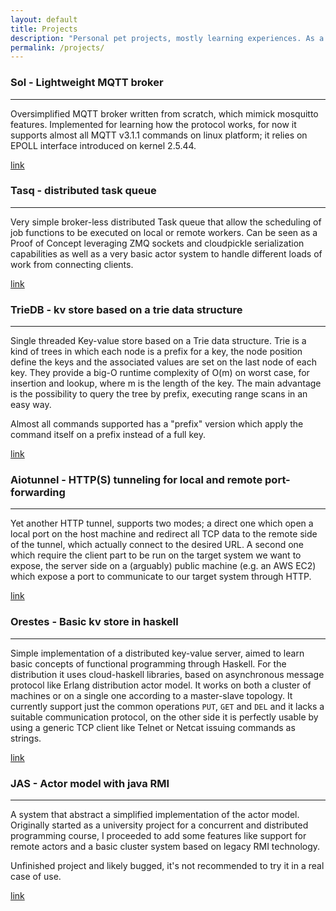 ```yaml
---
layout: default
title: Projects
description: "Personal pet projects, mostly learning experiences. As a side note, these are just a part of all the code I produced in the last years, being it for a significant part experimental work."
permalink: /projects/
---
```


### Sol - Lightweight MQTT broker
----------------------------------------------------------------------
Oversimplified MQTT broker written from scratch, which mimick mosquitto
features. Implemented for learning how the protocol works, for now it supports
almost all MQTT v3.1.1 commands on linux platform; it relies on EPOLL interface
introduced on kernel 2.5.44.

[link](https://github.com/codepr/sol.git)

### Tasq - distributed task queue
---------------------------------------------------------------------
Very simple broker-less distributed Task queue that allow the scheduling of job
functions to be executed on local or remote workers. Can be seen as a Proof of
Concept leveraging ZMQ sockets and cloudpickle serialization capabilities as
well as a very basic actor system to handle different loads of work from
connecting clients.

[link](https://github.com/codepr/tasq.git)

### TrieDB - kv store based on a trie data structure
-------------------------------------------------------------------------
Single threaded Key-value store based on a Trie data structure. Trie is a kind
of trees in which each node is a prefix for a key, the node position define the
keys and the associated values are set on the last node of each key. They
provide a big-O runtime complexity of O(m) on worst case, for insertion and
lookup, where m is the length of the key. The main advantage is the possibility
to query the tree by prefix, executing range scans in an easy way.

Almost all commands supported has a "prefix" version which apply the command
itself on a prefix instead of a full key.

[link](https://github.com/codepr/triedb.git)

### Aiotunnel - HTTP(S) tunneling for local and remote port-forwarding
-------------------------------------------------------------------------------
Yet another HTTP tunnel, supports two modes; a direct one which open a local
port on the host machine and redirect all TCP data to the remote side of the
tunnel, which actually connect to the desired URL. A second one which require
the client part to be run on the target system we want to expose, the server
side on a (arguably) public machine (e.g. an AWS EC2) which expose a port to
communicate to our target system through HTTP.

[link](https://github.com/codepr/aiotunnel.git)

### Orestes - Basic kv store in haskell
--------------------------------------------------------------------------
Simple implementation of a distributed key-value server, aimed to learn basic
concepts of functional programming through Haskell. For the distribution it
uses cloud-haskell libraries, based on asynchronous message protocol like
Erlang distribution actor model. It works on both a cluster of machines or on a
single one according to a master-slave topology. It currently support just the
common operations `PUT`, `GET` and `DEL` and it lacks a suitable communication
protocol, on the other side it is perfectly usable by using a generic TCP
client like Telnet or Netcat issuing commands as strings.

[link](https://github.com/codepr/orestes.git)

### JAS - Actor model with java RMI
-------------------------------------------------------------------
A system that abstract a simplified implementation of the actor model.
Originally started as a university project for a concurrent and distributed
programming course, I proceeded to add some features like support for remote
actors and a basic cluster system based on legacy RMI technology.

Unfinished project and likely bugged, it's not recommended to try it in a
real case of use.

[link](https://github.com/codepr/jas.git)
